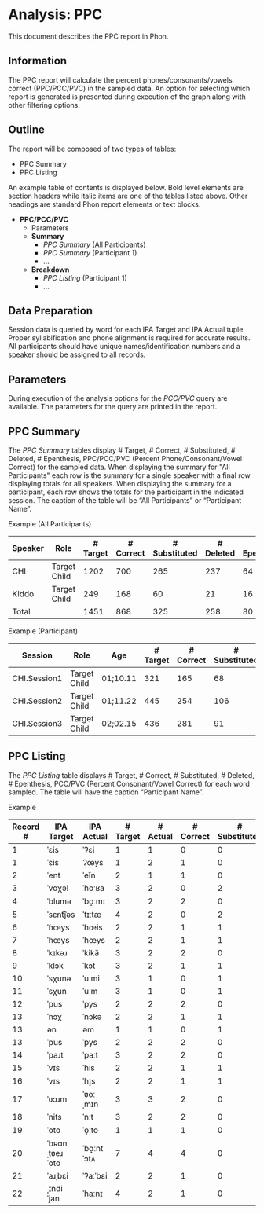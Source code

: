 # Analysis: PPC

This document describes the PPC report in Phon.

## Information

The PPC report will calculate the percent phones/consonants/vowels correct (PPC/PCC/PVC) in the sampled data. An option for selecting which report is generated is presented during execution of the graph along with other filtering options.

## Outline

The report will be composed of two types of tables:

 * PPC Summary
 * PPC Listing
 
An example table of contents is displayed below. Bold level elements are section headers while italic items are one of the tables listed above.  Other headings are standard Phon report elements or text blocks.

 * **PPC/PCC/PVC**
    * Parameters
    * **Summary**
        - *PPC Summary* (All Participants)
        - *PPC Summary* (Participant 1)
        - ...
    * **Breakdown**
        - *PPC Listing* (Participant 1)
        - ...
    
## Data Preparation

Session data is queried by word for each IPA Target and IPA Actual tuple. Proper syllabification and phone alignment is required for accurate results.  All participants should have unique names/identification numbers and a speaker should be assigned to all records.

## Parameters

During execution of the analysis options for the *PCC/PVC* query are available.  The parameters for the query are printed in the report.
    
## PPC Summary

The *PPC Summary* tables display # Target, # Correct, # Substituted, # Deleted, # Epenthesis, PPC/PCC/PVC  (Percent Phone/Consonant/Vowel Correct) for the sampled data.  When displaying the summary for "All Participants" each row is the summary for a single speaker with a final row displaying totals for all speakers. When displaying the summary for a participant, each row shows the totals for the participant in the indicated session.  The caption of the table will be “All Participants” or “Participant Name”.

Example (All Participants)

| Speaker | Role | # Target | # Correct | # Substituted | # Deleted | # Epenthesized | PCC |
| --- | --- | --- | --- | --- | --- | --- | --- |
| CHI | Target Child | 1202 | 700 | 265 | 237 | 64 | 55.29 |
| Kiddo | Target Child | 249 | 168 | 60 | 21 | 16 | 63.4 |
| Total |  | 1451 | 868 | 325 | 258 | 80 | 56.69 |

Example (Participant)

| Session | Role | Age | # Target | # Correct | # Substituted | # Deleted | # Epenthesized | PCC |
| --- | --- | --- | --- | --- | --- | --- | --- | --- |
| CHI.Session1 | Target Child | 01;10.11 | 321 | 165 | 68 | 88 | 17 | 48.82 |
| CHI.Session2 | Target Child | 01;11.22 | 445 | 254 | 106 | 85 | 30 | 53.47 |
| CHI.Session3 | Target Child | 02;02.15 | 436 | 281 | 91 | 64 | 17 | 62.03 |

## PPC Listing

The *PPC Listing* table displays # Target, # Correct, # Substituted, # Deleted, # Epenthesis, PCC/PVC  (Percent Consonant/Vowel Correct) for each word sampled.  The table will have the caption “Participant Name”.

Example

| Record # | IPA Target | IPA Actual | # Target | # Actual | # Correct | # Substituted | # Deleted | # Epenthesized | PCC |
| --- | --- | --- | --- | --- | --- | --- | --- | --- | --- |
| 1 | ˈɛis | ˈʔɛi | 1 | 1 | 0 | 0 | 1 | 1 | 0.0 |
| 1 | ˈɛis | ʔœys | 1 | 2 | 1 | 0 | 0 | 1 | 50.0 |
| 2 | ˈent | ˈeĭn | 2 | 1 | 1 | 0 | 1 | 0 | 50.0 |
| 3 | ˈvoχəl | ˈhoˑʁa | 3 | 2 | 0 | 2 | 1 | 0 | 0.0 |
| 4 | ˈblumə | ˈbo̝ːmɪ | 3 | 2 | 2 | 0 | 1 | 0 | 66.67 |
| 5 | ˈsɛnt͡jəs | ˈtɪːtæ | 4 | 2 | 0 | 2 | 2 | 0 | 0.0 |
| 6 | ˈɦœys | ˈhœis | 2 | 2 | 1 | 1 | 0 | 0 | 50.0 |
| 7 | ˈɦœys | ˈhœys | 2 | 2 | 1 | 1 | 0 | 0 | 50.0 |
| 8 | ˈkɪkəɹ | ˈkikä | 3 | 2 | 2 | 0 | 1 | 0 | 66.67 |
| 9 | ˈklɔk | ˈkɔt | 3 | 2 | 1 | 1 | 1 | 0 | 33.33 |
| 10 | ˈsχunə | ˈuːmi | 3 | 1 | 0 | 1 | 2 | 0 | 0.0 |
| 11 | ˈsχun | ˈuˑm | 3 | 1 | 0 | 1 | 2 | 0 | 0.0 |
| 12 | ˈpus | ˈpys | 2 | 2 | 2 | 0 | 0 | 0 | 100.0 |
| 13 | ˈnɔχ | ˈnɔkə | 2 | 2 | 1 | 1 | 0 | 0 | 50.0 |
| 13 | ən | əm | 1 | 1 | 0 | 1 | 0 | 0 | 0.0 |
| 13 | ˈpus | ˈpys | 2 | 2 | 2 | 0 | 0 | 0 | 100.0 |
| 14 | ˈpaɹt | ˈpaːt | 3 | 2 | 2 | 0 | 1 | 0 | 66.67 |
| 15 | ˈvɪs | ˈhis | 2 | 2 | 1 | 1 | 0 | 0 | 50.0 |
| 16 | ˈvɪs | ˈhɪ̟s | 2 | 2 | 1 | 1 | 0 | 0 | 50.0 |
| 17 | ˈʋɔɹm | ˈʋoːˌmɪn | 3 | 3 | 2 | 0 | 1 | 1 | 50.0 |
| 18 | ˈnits | ˈnːt | 3 | 2 | 2 | 0 | 1 | 0 | 66.67 |
| 19 | ˈoto | ˈo̞ːto | 1 | 1 | 1 | 0 | 0 | 0 | 100.0 |
| 20 | ˈbʀɑnˌtʋeɹˈoto | ˈbɑ̟ːntˈɔtʌ | 7 | 4 | 4 | 0 | 3 | 0 | 57.14 |
| 21 | ˈaɹˌbɛi | ˈʔaːˈbɛi | 2 | 2 | 1 | 0 | 1 | 1 | 33.33 |
| 22 | ˌɪndiˈjan | ˈhaːnɪ | 4 | 2 | 1 | 0 | 3 | 1 | 20.0 |
